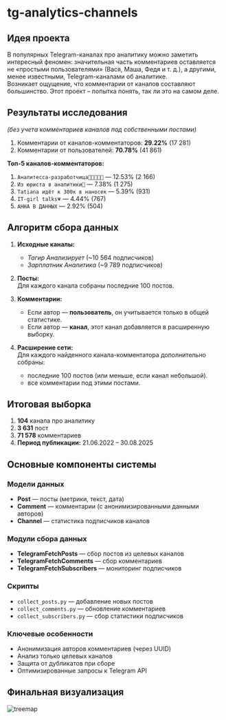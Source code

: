 # tg-analytics-channels

## Идея проекта

В популярных Telegram-каналах про аналитику можно заметить интересный феномен: значительная часть комментариев
оставляется не «простыми пользователями» (Вася, Маша, Федя и т. д.), а другими, менее известными, Telegram-каналами об
аналитике.  
Возникает ощущение, что комментарии от каналов составляют большинство. Этот проект – попытка понять, так ли это на самом
деле.

## Результаты исследования

*(без учета комментариев каналов под собственными постами)*

1. Комментарии от каналов-комментаторов: **29.22%** (17 281)
2. Комментарии от пользователей: **70.78%** (41 861)

**Топ-5 каналов-комментаторов:**

1. `Аналитесса-разработчица👩🏻‍💻💅🏻` — 12.53% (2 166)
2. `Из юриста в аналитики👾` — 7.38% (1 275)
3. `Tatiana идёт к 300к в наносек` — 5.39% (931)
4. `IT-girl talks💗` — 4.44% (767)
5. `АННА В ДАННЫХ` — 2.92% (504)

## Алгоритм сбора данных

1. **Исходные каналы:**
    - *Тагир Анализирует* (~10 564 подписчиков)
    - *Зарплатник Аналитика* (~9 789 подписчиков)

2. **Посты:**  
   Для каждого канала собраны последние 100 постов.

3. **Комментарии:**
    - Если автор — **пользователь**, он учитывается только в общей статистике.
    - Если автор — **канал**, этот канал добавляется в расширенную выборку.

4. **Расширение сети:**  
   Для каждого найденного канала-комментатора дополнительно собраны:
    - последние 100 постов (или меньше, если канал небольшой).
    - все комментарии под этими постами.

## Итоговая выборка

1. **104** канала про аналитику
2. **3 631** пост
3. **71 578** комментариев
4. **Период публикации:** 21.06.2022 – 30.08.2025

## Основные компоненты системы

### Модели данных

- **Post** — посты (метрики, текст, дата)
- **Comment** — комментарии (с анонимизированными данными авторов)
- **Channel** — статистика подписчиков каналов

### Модули сбора данных

- **TelegramFetchPosts** — сбор постов из целевых каналов
- **TelegramFetchComments** — сбор комментариев
- **TelegramFetchSubscribers** — мониторинг подписчиков

### Скрипты

- `collect_posts.py` — добавление новых постов
- `collect_comments.py` — обновление комментариев
- `collect_subscribers.py` — сбор статистики подписчиков


### Ключевые особенности

- Анонимизация авторов комментариев (через UUID)
- Анализ только целевых каналов
- Защита от дубликатов при сборе
- Оптимизированные запросы к Telegram API

## Финальная визуализация 
![treemap](notebooks/treemap.png)